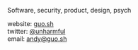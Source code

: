 Software, security, product, design, psych

website: [guo.sh](https://guo.sh)  
twitter:  [@unharmful](https://twitter.com/unharmful)  
email: andy@guo.sh

